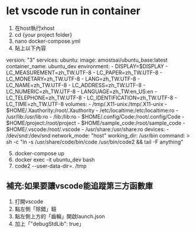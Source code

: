 # let vscode run in container

1. 在host執行xhost
2. cd {your project folder}
3. nano docker-compose.yml
4. 貼上以下內容

version: "3"
services:
	ubuntu:
		image: amostsai/ubuntu_base:latest
		container_name: ubuntu_dev
		environment:
			- DISPLAY=$DISPLAY
			- LC_MEASUREMENT=zh_TW.UTF-8
			- LC_PAPER=zh_TW.UTF-8
			- LC_MONETARY=zh_TW.UTF-8
			- LANG=zh_TW.UTF-8
			- LC_NAME=zh_TW.UTF-8
			- LC_ADDRESS=zh_TW.UTF-8
			- LC_NUMERIC=zh_TW.UTF-8
			- LANGUAGE=zh_TW:en_US:en
			- LC_TELEPHONE=zh_TW.UTF-8
			- LC_IDENTIFICATION=zh_TW.UTF-8
			- LC_TIME=zh_TW.UTF-8
		volumes:
			- /tmp/.X11-unix:/tmp/.X11-unix
			- $HOME/.Xauthority:/root/.Xauthority
			- /etc/localtime:/etc/localtime:ro
			- /usr/lib:/usr/lib:ro
			- /lib:/lib:ro
			- $HOME/.config/Code:/root/.config/Code
			- $HOME/project:/root/project
			- $HOME/sample_code:/root/sample_code
			- $HOME/.vscode:/root/.vscode
			- /usr/share:/usr/share:ro
		devices:
			- /dev/snd:/dev/snd
		network_mode: "host"
		working_dir: /usr/bin
		command: >
		  sh -c "ln -s /usr/share/code/bin/code /usr/bin/code2 &&
				 tail -F anything"

5. docker-compose up
6. docker exec -it ubuntu_dev bash
7. code2 --user-data-dir=.  /tmp


## 補充:如果要讓vscode能追蹤第三方函數庫
1. 打開vscode
2. 點左側「除錯」鈕
3. 點左側上方的「齒輪」開啟launch.json
4. 加上「"debugStdLib": true」
